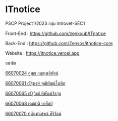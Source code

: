 
# ITnotice

PSCP Project1/2023 กลุ่ม Introvet-SEC1

Front-End : https://github.com/zenkoub/ITnotice

Back-End : https://github.com/Zensos/itnotice-core

Website : https://itnotice.vercel.app

สมาชิก 

[66070024 คู่บุญ กฤตเนติทัศน์](https://github.com/zenkoub)

[66070061 ณัฐพงษ์ พุฒิพัฒน์โฆษิต](https://github.com/SassyxD)

[66070065 ณัฐวิชช์ พิพัฒน์จิรกุล](https://github.com/66070065)

[66070068 เดชชาติ ทาศิลป์](https://github.com/SEATALAY)

[66070070 ทนันทน์สรณ์ ศิริรัตน์](https://github.com/Zensos)

